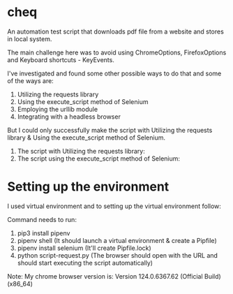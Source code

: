 # cheq

An automation test script that downloads pdf file from a website and stores in local system.

The main challenge here was to avoid using ChromeOptions, FirefoxOptions and Keyboard shortcuts - KeyEvents.

I've investigated and found some other possible ways to do that and some of the ways are:

1. Utilizing the requests library
2. Using the execute_script method of Selenium
3. Employing the urllib module
4. Integrating with a headless browser

But I could only successfully make the script with Utilizing the requests library & Using the execute_script method of Selenium.

1. The script with Utilizing the requests library:
2. The script using the execute_script method of Selenium:

# Setting up the environment

I used virtual environment and to setting up the virtual environment follow:

Command needs to run:

1. pip3 install pipenv
2. pipenv shell (It should launch a virtual environment & create a Pipfile)
3. pipenv install selenium (It'll create Pipfile.lock)
4. python script-request.py (The browser should open with the URL and should start executing the script automatically)

Note: My chrome browser version is: Version 124.0.6367.62 (Official Build) (x86_64)

